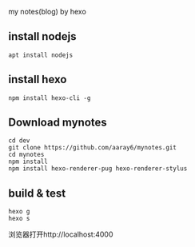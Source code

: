 my notes(blog) by hexo

## install nodejs

```console
apt install nodejs
```

## install hexo

```console
npm install hexo-cli -g
```

## Download mynotes

```console
cd dev
git clone https://github.com/aaray6/mynotes.git
cd mynotes
npm install
npm install hexo-renderer-pug hexo-renderer-stylus
```

## build & test

```console
hexo g
hexo s
```

浏览器打开http://localhost:4000
